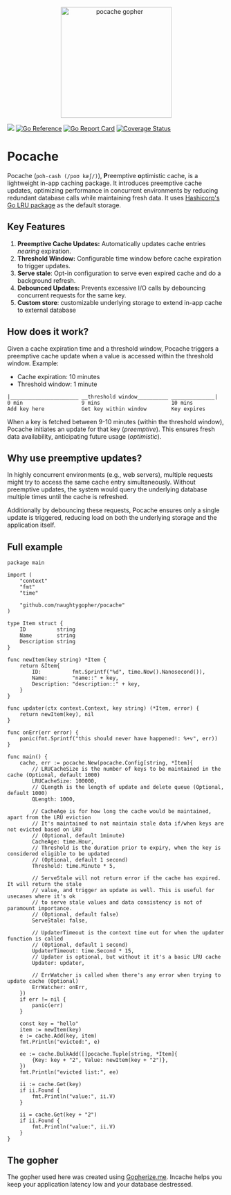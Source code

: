 <p align="center"><img src="https://github.com/user-attachments/assets/1038467d-6058-4227-8a59-cf29b847fb2b" alt="pocache gopher" width="256px"/></p>

[![](https://github.com/naughtygopher/pocache/actions/workflows/go.yml/badge.svg?branch=main)](https://github.com/naughtygopher/pocache/actions)
[![Go Reference](https://pkg.go.dev/badge/github.com/naughtygopher/pocache.svg)](https://pkg.go.dev/github.com/naughtygopher/pocache)
[![Go Report Card](https://goreportcard.com/badge/github.com/naughtygopher/pocache)](https://goreportcard.com/report/github.com/naughtygopher/pocache)
[![Coverage Status](https://coveralls.io/repos/github/naughtygopher/pocache/badge.svg?branch=main)](https://coveralls.io/github/naughtygopher/pocache?branch=main)

# Pocache

Pocache (`poh-cash (/poʊ kæʃ/)`), **P**reemptive **o**ptimistic cache, is a lightweight in-app caching package. It introduces preemptive cache updates, optimizing performance in concurrent environments by reducing redundant database calls while maintaining fresh data. It uses [Hashicorp's Go LRU package](https://github.com/hashicorp/golang-lru) as the default storage.

## Key Features

1. **Preemptive Cache Updates:** Automatically updates cache entries _nearing_ expiration.
2. **Threshold Window:** Configurable time window before cache expiration to trigger updates.
3. **Serve stale**: Opt-in configuration to serve even expired cache and do a background refresh.
4. **Debounced Updates:** Prevents excessive I/O calls by debouncing concurrent requests for the same key.
5. **Custom store**: customizable underlying storage to extend in-app cache to external database

## How does it work?

Given a cache expiration time and a threshold window, Pocache triggers a preemptive cache update when a value is accessed within the threshold window.
Example:

-   Cache expiration: 10 minutes
-   Threshold window: 1 minute

```
|______________________ __threshold window__________ ______________|
0 min                   9 mins                       10 mins
Add key here            Get key within window        Key expires
```

When a key is fetched between 9-10 minutes (within the threshold window), Pocache initiates an update for that key (_preemptive_). This ensures fresh data availability, anticipating future usage (_optimistic_).

## Why use preemptive updates?

In highly concurrent environments (e.g., web servers), multiple requests might try to access the same cache entry simultaneously. Without preemptive updates, the system would query the underlying database multiple times until the cache is refreshed.

Additionally by debouncing these requests, Pocache ensures only a single update is triggered, reducing load on both the underlying storage and the application itself.

## Full example

```golang
package main

import (
	"context"
	"fmt"
	"time"

	"github.com/naughtygopher/pocache"
)

type Item struct {
	ID          string
	Name        string
	Description string
}

func newItem(key string) *Item {
	return &Item{
		ID:          fmt.Sprintf("%d", time.Now().Nanosecond()),
		Name:        "name::" + key,
		Description: "description::" + key,
	}
}

func updater(ctx context.Context, key string) (*Item, error) {
	return newItem(key), nil
}

func onErr(err error) {
	panic(fmt.Sprintf("this should never have happened!: %+v", err))
}

func main() {
	cache, err := pocache.New(pocache.Config[string, *Item]{
		// LRUCacheSize is the number of keys to be maintained in the cache (Optional, default 1000)
		LRUCacheSize: 100000,
		// QLength is the length of update and delete queue (Optional, default 1000)
		QLength: 1000,

		// CacheAge is for how long the cache would be maintained, apart from the LRU eviction
		// It's maintained to not maintain stale data if/when keys are not evicted based on LRU
		// (Optional, default 1minute)
		CacheAge: time.Hour,
		// Threshold is the duration prior to expiry, when the key is considered eligible to be updated
		// (Optional, default 1 second)
		Threshold: time.Minute * 5,

		// ServeStale will not return error if the cache has expired. It will return the stale
		// value, and trigger an update as well. This is useful for usecases where it's ok
		// to serve stale values and data consistency is not of paramount importance.
		// (Optional, default false)
		ServeStale: false,

		// UpdaterTimeout is the context time out for when the updater function is called
		// (Optional, default 1 second)
		UpdaterTimeout: time.Second * 15,
		// Updater is optional, but without it it's a basic LRU cache
		Updater: updater,

		// ErrWatcher is called when there's any error when trying to update cache (Optional)
		ErrWatcher: onErr,
	})
	if err != nil {
		panic(err)
	}

	const key = "hello"
	item := newItem(key)
	e := cache.Add(key, item)
	fmt.Println("evicted:", e)

	ee := cache.BulkAdd([]pocache.Tuple[string, *Item]{
		{Key: key + "2", Value: newItem(key + "2")},
	})
	fmt.Println("evicted list:", ee)

	ii := cache.Get(key)
	if ii.Found {
		fmt.Println("value:", ii.V)
	}

	ii = cache.Get(key + "2")
	if ii.Found {
		fmt.Println("value:", ii.V)
	}
}
```

## The gopher

The gopher used here was created using [Gopherize.me](https://gopherize.me/). Incache helps you keep your application latency low and your database destressed.
